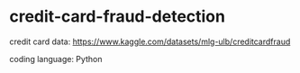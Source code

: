 # credit-card-fraud-detection
credit card data: https://www.kaggle.com/datasets/mlg-ulb/creditcardfraud

coding language: Python
